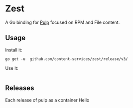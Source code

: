 # Zest

A Go binding for [Pulp](https://pulpproject.org/) focused on RPM and File content.

## Usage

Install it:

```
go get -u  github.com/content-services/zest/release/v3/
```

Use it:

```

```

## Releases

Each release of pulp as a container
Hello
